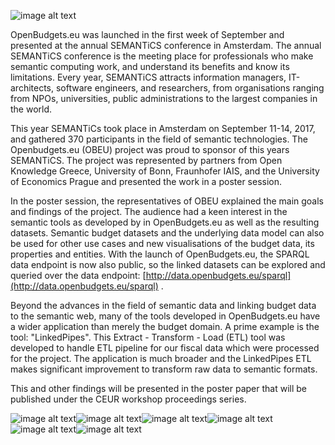 ![image alt text](image_0.png)

OpenBudgets.eu was launched in the first week of September and presented at the annual SEMANTiCS conference in Amsterdam. The annual SEMANTiCS conference is the meeting place for professionals who make semantic computing work, and understand its benefits and know its limitations. Every year, SEMANTiCS attracts information managers, IT-architects, software engineers, and researchers, from organisations ranging from NPOs, universities, public administrations to the largest companies in the world.

This year SEMANTiCs took place in Amsterdam on September 11-14, 2017, and gathered 370 participants in the field of semantic technologies. The Openbudgets.eu (OBEU) project was proud to sponsor of this years SEMANTiCS. The project was represented by partners from Open Knowledge Greece, University of Bonn, Fraunhofer IAIS, and the University of Economics Prague and presented the work in a poster session. 

In the poster session, the representatives of OBEU explained the main goals and findings of the project. The audience had a keen interest in the semantic tools as developed by in OpenBudgets.eu as well as the resulting datasets. Semantic budget datasets and the underlying data model can also be used for other use cases and new visualisations of the budget data, its properties and entities. With the launch of OpenBudgets.eu, the SPARQL data endpoint is now also public, so the linked datasets can be explored and queried over the data endpoint: [http://data.openbudgets.eu/sparql](http://data.openbudgets.eu/sparql) . 

Beyond the advances in the field of semantic data and linking budget data to the semantic web, many of the tools developed in OpenBudgets.eu have a wider application than merely the budget domain. A prime example is the tool: "LinkedPipes". This Extract - Transform - Load (ETL) tool was developed to handle ETL pipeline for our fiscal data which were processed for the project. The application is much broader and the LinkedPipes ETL makes significant improvement to transform raw data to semantic formats. 

This and other findings will be presented in the poster paper that will be published under the CEUR workshop proceedings series. 

 ![image alt text](image_1.jpg)![image alt text](image_2.jpg)![image alt text](image_3.jpg)![image alt text](image_4.jpg)![image alt text](image_5.jpg)![image alt text](image_6.jpg)

